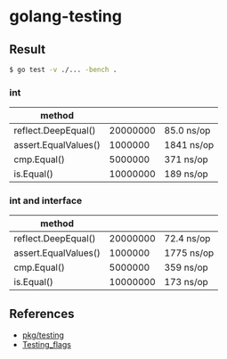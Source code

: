 # golang-testing

## Result

```bash
$ go test -v ./... -bench .
```

### int

|method  |  |  |
|---|---|---|
|reflect.DeepEqual()  |20000000  |85.0 ns/op  |
|assert.EqualValues()  |1000000  |1841 ns/op  |
|cmp.Equal()  |5000000  |371 ns/op  |
|is.Equal()  |10000000  |189 ns/op  |

### int and interface

|method  |  |  |
|---|---|---|
|reflect.DeepEqual()  |20000000  |72.4 ns/op  |
|assert.EqualValues()  |1000000  |1775 ns/op  |
|cmp.Equal()  |5000000  |359 ns/op  |
|is.Equal()  |10000000  |173 ns/op  |

## References

* [pkg/testing](https://golang.org/pkg/testing)
* [Testing_flags](https://golang.org/cmd/go/#hdr-Testing_flags)
